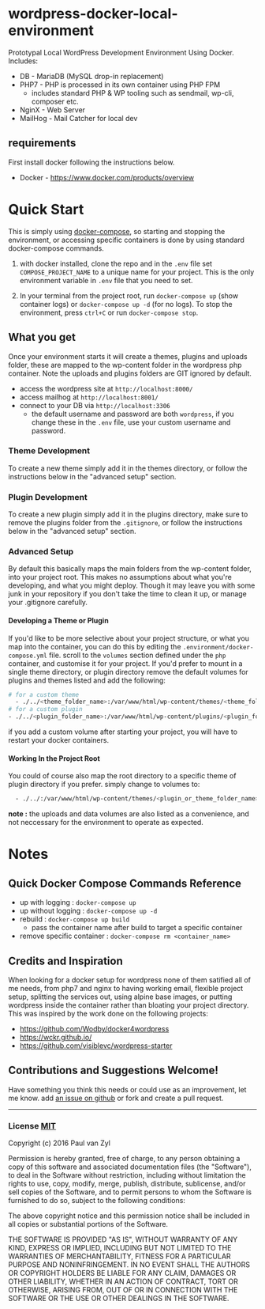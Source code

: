 # wordpress-docker-local-environment
Prototypal Local WordPress Development Environment Using Docker. Includes:

 * DB - MariaDB (MySQL drop-in replacement)
 * PHP7 - PHP is processed in its own container using PHP FPM
   * includes standard PHP & WP tooling such as sendmail, wp-cli, composer etc.
 * NginX - Web Server
 * MailHog - Mail Catcher for local dev

## requirements
First install docker following the instructions below.

* Docker - https://www.docker.com/products/overview




# Quick Start
This is simply using [docker-compose](https://docs.docker.com/compose/overview/), so starting and stopping the environment, or accessing specific containers is done by using standard docker-compose commands.

1. with docker installed, clone the repo and in the `.env` file set `COMPOSE_PROJECT_NAME` to a unique name for your project. This is the only environment variable in `.env` file that you need to set.

2. In your terminal from the project root, run `docker-compose up` (show container logs) or `docker-compose up -d` (for no logs).  To stop the environment, press `ctrl+C` or run `docker-compose stop`.

## What you get
Once your environment starts it will create a themes, plugins and uploads folder, these are mapped to the wp-content folder in the wordpress php container. Note the uploads and plugins folders are GIT ignored by default.

 * access the wordpress site at `http://localhost:8000/`
 * access mailhog at `http://localhost:8001/`
 * connect to your DB via `http://localhost:3306`
   * the default username and password are both `wordpress`, if you change these in the `.env` file, use your custom username and password.

### Theme Development
To create a new theme simply add it in the themes directory, or follow the instructions below in the "advanced setup" section.

### Plugin Development
To create a new plugin simply add it in the plugins directory, make sure to remove the plugins folder from the `.gitignore`, or follow the instructions below in the "advanced setup" section.

### Advanced Setup
By default this basically maps the main folders from the wp-content folder, into your project root.  This makes no assumptions about what you're developing, and what you might deploy.  Though it may leave you with some junk in your repository if you don't take the time to clean it up, or manage your .gitignore carefully.

#### Developing a Theme or Plugin
If you'd like to be more selective about your project structure, or what you map into the container, you can do this by editing the `.environment/docker-compose.yml` file.  scroll to the `volumes` section defined under the `php` container, and customise it for your project.  If you'd prefer to mount in a single theme directory, or plugin directory remove the default volumes for plugins and themes listed and add the following:

```sh
# for a custom theme
  - ./../<theme_folder_name>:/var/www/html/wp-content/themes/<theme_folder_name>
# for a custom plugin
- ./../<plugin_folder_name>:/var/www/html/wp-content/plugins/<plugin_folder_name>
```

if you add a custom volume after starting your project, you will have to restart your docker containers.

#### Working In the Project Root
You could of course also map the root directory to a specific theme of plugin directory if you prefer. simply change to volumes to:

```sh
  - ./../:/var/www/html/wp-content/themes/<plugin_or_theme_folder_name>
```


**note :** the uploads and data volumes are also listed as a convenience, and not neccessary for the environment to operate as expected.




# Notes

## Quick Docker Compose Commands Reference
* up with logging : `docker-compose up`
* up without logging : `docker-compose up -d`
* rebuild : `docker-compose up build`
    * pass the container name after build to target a specific container
* remove specific container : `docker-compose rm <container_name>`

## Credits and Inspiration
When looking for a docker setup for wordpress none of them satified all of me needs, from php7 and nginx to having working email, flexible project setup, splitting the services out, using alpine base images,  or putting wordpress inside the container rather than bloating your project directory. This was inspired by the work done on the following projects:

* https://github.com/Wodby/docker4wordpress
* https://wckr.github.io/
* https://github.com/visiblevc/wordpress-starter

## Contributions and Suggestions Welcome!
Have something you think this needs or could use as an improvement, let me know.  add [an issue on github]() or fork and create a pull request.



____


### License [MIT](https://opensource.org/licenses/MIT)
Copyright (c) 2016 Paul van Zyl

Permission is hereby granted, free of charge, to any person obtaining a copy
of this software and associated documentation files (the "Software"), to deal
in the Software without restriction, including without limitation the rights
to use, copy, modify, merge, publish, distribute, sublicense, and/or sell
copies of the Software, and to permit persons to whom the Software is
furnished to do so, subject to the following conditions:

The above copyright notice and this permission notice shall be included in
all copies or substantial portions of the Software.

THE SOFTWARE IS PROVIDED "AS IS", WITHOUT WARRANTY OF ANY KIND, EXPRESS OR
IMPLIED, INCLUDING BUT NOT LIMITED TO THE WARRANTIES OF MERCHANTABILITY,
FITNESS FOR A PARTICULAR PURPOSE AND NONINFRINGEMENT.  IN NO EVENT SHALL THE
AUTHORS OR COPYRIGHT HOLDERS BE LIABLE FOR ANY CLAIM, DAMAGES OR OTHER
LIABILITY, WHETHER IN AN ACTION OF CONTRACT, TORT OR OTHERWISE, ARISING FROM,
OUT OF OR IN CONNECTION WITH THE SOFTWARE OR THE USE OR OTHER DEALINGS IN
THE SOFTWARE.
